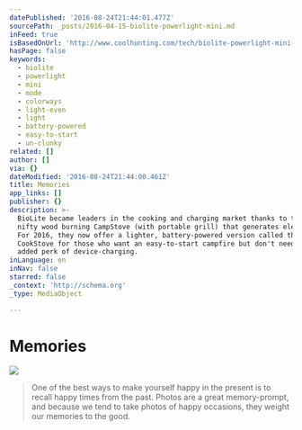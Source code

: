 ```yaml
---
datePublished: '2016-08-24T21:44:01.477Z'
sourcePath: _posts/2016-04-15-biolite-powerlight-mini.md
inFeed: true
isBasedOnUrl: 'http://www.coolhunting.com/tech/biolite-powerlight-mini-portable-utility-light'
hasPage: false
keywords:
  - biolite
  - powerlight
  - mini
  - mode
  - colorways
  - light-even
  - light
  - battery-powered
  - easy-to-start
  - un-clunky
related: []
author: []
via: {}
dateModified: '2016-08-24T21:44:00.461Z'
title: Memories
app_links: []
publisher: {}
description: >-
  BioLite became leaders in the cooking and charging market thanks to their
  nifty wood burning CampStove (with portable grill) that generates electricity.
  For 2016, they now offer a lighter, battery-powered version called the
  CookStove for those who want an easy-to-start campfire but don't need the
  added perk of device-charging.
inLanguage: en
inNav: false
starred: false
_context: 'http://schema.org'
_type: MediaObject

---
```

# Memories
![](https://the-grid-user-content.s3-us-west-2.amazonaws.com/ce5e1b35-6704-4a10-b733-a7512723a405.jpg)

> One of the best ways to make yourself happy in the present is to recall happy times from the past. Photos are a great memory-prompt, and because we tend to take photos of happy occasions, they weight our memories to the good.